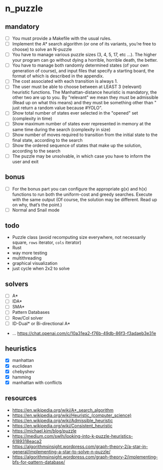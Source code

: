 # n_puzzle

## mandatory

-   [ ] You must provide a Makefile with the usual rules.
-   [ ] Implement the A\* search algorithm (or one of its variants, you’re free to choose) to solve an N-puzzle
-   [ ] You have to manage various puzzle sizes (3, 4, 5, 17, etc ...). The higher your program can go without dying a horrible, horrible death, the better.
-   [ ] You have to manage both randomly determined states (of your own generation of course), and input files that specify a starting board, the format of which is described in the appendix.
-   [ ] The cost associated with each transition is always 1.
-   [ ] The user must be able to choose between at LEAST 3 (relevant) heuristic functions. The Manhattan-distance heuristic is mandatory, the other two are up to you. By "relevant" we mean they must be admissible (Read up on what this means) and they must be something other than " just return a random value because #YOLO".
-   [ ] Show total number of states ever selected in the "opened" set (complexity in time)
-   [ ] Show maximum number of states ever represented in memory at the same time during the search (complexity in size)
-   [ ] Show number of moves required to transition from the initial state to the final state, according to the search
-   [ ] Show the ordered sequence of states that make up the solution, according to the search
-   [ ] The puzzle may be unsolvable, in which case you have to inform the user and exit

## bonus

-   [ ] For the bonus part you can configure the appropriate g(x) and h(x) functions to run both the uniform-cost and greedy searches. Execute with the same output (Of course, the solution may be different. Read up on why, that’s the point.)
-   [ ] Normal and Snail mode

## todo

-   Puzzle class (avoid recomputing size everywhere, not necessarily square, `rows` iterator, `cols` iterator)
-   Rust
-   way more testing
-   multithreading
-   graphical visualization
-   just cycle when 2x2 to solve

## solvers

-   [ ] A\*
-   [ ] IDA\*
-   [ ] SMA\*
-   [ ] Pattern Databases
-   [ ] Row/Col solver
-   [ ] ID-Dual\* or Bi-directional A\*
-   ... https://chat.openai.com/c/10a31ea2-f76b-49db-86f3-f3adaeb3e31e

## heuristics

-   [x] manhattan
-   [x] euclidean
-   [x] chebyshev
-   [x] hamming
-   [x] manhattan with conflicts

## resources

-   https://en.wikipedia.org/wiki/A*_search_algorithm
-   https://en.wikipedia.org/wiki/Heuristic_(computer_science)
-   https://en.wikipedia.org/wiki/Admissible_heuristic
-   https://en.wikipedia.org/wiki/Consistent_heuristic
-   https://michael.kim/blog/puzzle
-   https://medium.com/swlh/looking-into-k-puzzle-heuristics-6189318eaca2
-   https://algorithmsinsight.wordpress.com/graph-theory-2/a-star-in-general/implementing-a-star-to-solve-n-puzzle/
-   https://algorithmsinsight.wordpress.com/graph-theory-2/implementing-bfs-for-pattern-database/
